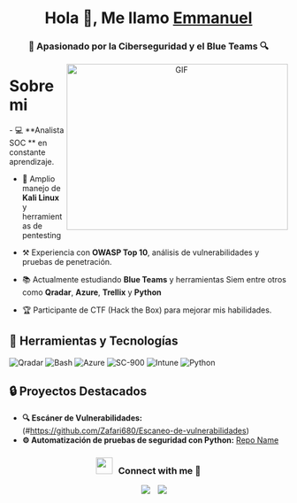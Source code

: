 <h1 align="center">Hola 👋, Me llamo <a href="https://100rabhcsmc.github.io/Me.io/" target="blank">
Emmanuel</a></h1>
<h3 align="center"> 🔐 Apasionado por la Ciberseguridad y el Blue Teams 🔍  </h3>



<a target="_blank" align="center">
  <img align="right" top="800" height="300" width="400" alt="GIF" src="https://media.giphy.com/media/SWoSkN6DxTszqIKEqv/giphy.gif">
</a>
<h1> Sobre mi </h1> 
- 💻 **Analista SOC ** en constante aprendizaje. 

- 🐧 Amplio manejo de **Kali Linux** y herramientas de pentesting

-  ⚒️ Experiencia con **OWASP Top 10**, análisis de vulnerabilidades y pruebas de penetración.  

- 📚 Actualmente estudiando **Blue Teams** y herramientas Siem entre otros como **Qradar**, **Azure**, **Trellix** y **Python**

- 🏆 Participante de CTF (Hack the Box) para mejorar mis habilidades.


## 🧰 Herramientas y Tecnologías  
![Qradar](https://img.shields.io/badge/Kali_Linux-1793D1?style=flat-square&logo=qradar&logoColor=white)
![Bash](https://img.shields.io/badge/Nmap-004B87?style=flat-square&logo=bash&logoColor=white)
![Azure](https://img.shields.io/badge/Wireshark-1679A7?style=flat-square&logo=azure&logoColor=white)
![SC-900](https://img.shields.io/badge/Burp_Suite-FF6F00?style=flat-square&logo=sc-900&logoColor=white)
![Intune](https://img.shields.io/badge/intune-20232A?style=flat-square&logo=proxmox&logoColor=white)
![Python](https://img.shields.io/badge/Python-3776AB?style=flat-square&logo=python&logoColor=white)  

## 🔒 Proyectos Destacados  
- **🔍 Escáner de Vulnerabilidades:**(#https://github.com/Zafari680/Escaneo-de-vulnerabilidades)  
- **⚙️ Automatización de pruebas de seguridad con Python:** [Repo Name](#)  


<h3 align="center" > <img src="https://media.giphy.com/media/iY8CRBdQXODJSCERIr/giphy.gif" width="30" height="30" style="margin-right: 10px;">Connect with me 🤝 </h3>

<p align="center">
<div align="center"  class="icons-social" style="margin-left: 10px;">
        <a style="margin-left: 10px;"  target="_blank" href="https://www.linkedin.com/in/emmanuel-gomez-analista/">
			<img src="https://img.icons8.com/doodle/40/000000/linkedin--v2.png"></a>
        <a style="margin-left: 10px;" target="_blank" href="https://github.com/Zafari680">
		<img src="https://img.icons8.com/doodle/40/000000/github--v1.png"></a>
      </div>

</p>
